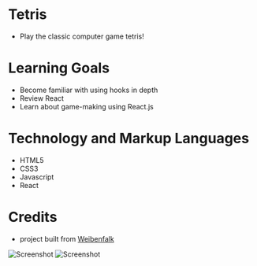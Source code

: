 # Tetris
* Play the classic computer game tetris!

# Learning Goals
* Become familiar with using hooks in depth
* Review React
* Learn about game-making using React.js

# Technology and Markup Languages

* HTML5
* CSS3
* Javascript
* React

# Credits
* project built from [Weibenfalk](https://weibenfalk.teachable.com/courses/658431/lectures/11734038)

![Screenshot](Game.png)
![Screenshot](Over.png)
